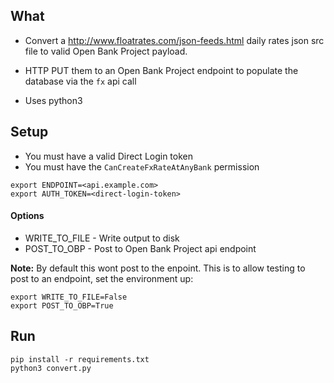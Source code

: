 
## What

- Convert a http://www.floatrates.com/json-feeds.html daily rates json src file 
to valid Open Bank Project payload.
- HTTP PUT them to an Open Bank Project endpoint to populate the database via the `fx` api call

- Uses python3 

## Setup 

- You must have a valid Direct Login token
- You must have the `CanCreateFxRateAtAnyBank` permission

```
export ENDPOINT=<api.example.com>
export AUTH_TOKEN=<direct-login-token>
```
#### Options

- WRITE_TO_FILE - Write output to disk
- POST_TO_OBP - Post to Open Bank Project api endpoint

**Note:** By default this wont post to the enpoint. This is to allow testing
to post to an endpoint, set the environment up:

```
export WRITE_TO_FILE=False
export POST_TO_OBP=True
```


## Run
    pip install -r requirements.txt
    python3 convert.py

